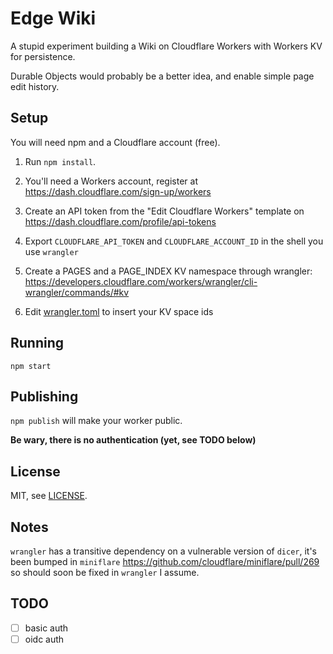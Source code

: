 # Edge Wiki

A stupid experiment building a Wiki on Cloudflare Workers with Workers KV for
persistence.

Durable Objects would probably be a better idea, and enable simple page edit
history.

## Setup

You will need npm and a Cloudflare account (free).

1. Run `npm install`.

1. You'll need a Workers account, register at
https://dash.cloudflare.com/sign-up/workers

1. Create an API token from the "Edit Cloudflare Workers" template on
https://dash.cloudflare.com/profile/api-tokens

1. Export `CLOUDFLARE_API_TOKEN` and `CLOUDFLARE_ACCOUNT_ID` in the shell you
use `wrangler`

1. Create a PAGES and a PAGE_INDEX KV namespace through wrangler:
https://developers.cloudflare.com/workers/wrangler/cli-wrangler/commands/#kv

1. Edit [wrangler.toml](./wrangler.toml) to insert your KV space ids

## Running

`npm start`

## Publishing

`npm publish` will make your worker public.

**Be wary, there is no authentication (yet, see TODO below)**

## License

MIT, see [LICENSE](./LICENSE).

## Notes

`wrangler` has a transitive dependency on a vulnerable version of `dicer`, it's
been bumped in `miniflare` https://github.com/cloudflare/miniflare/pull/269 so
should soon be fixed in `wrangler` I assume.

## TODO

- [ ] basic auth
- [ ] oidc auth
